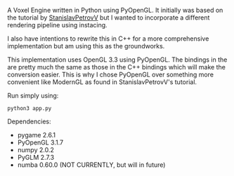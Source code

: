 A Voxel Engine written in Python using PyOpenGL. It initially was based on the tutorial by [StanislavPetrovV](https://github.com/StanislavPetrovV/Minecraft) but I wanted to incorporate a different rendering pipeline using instacing.

I also have intentions to rewrite this in C++ for a more comprehensive implementation but am using this as the groundworks.

This implementation uses OpenGL 3.3 using PyOpenGL. The bindings in the are pretty much the same as those in the C++ bindings which will make the conversion easier. This is why I chose PyOpenGL over something more convenient like ModernGL as found in StanislavPetrovV's tutorial.

Run simply using:

    python3 app.py

Dependencies:
- pygame     2.6.1
- PyOpenGL   3.1.7
- numpy      2.0.2
- PyGLM      2.7.3
- numba      0.60.0  (NOT CURRENTLY, but will in future)
